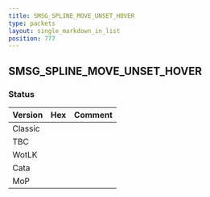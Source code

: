 ```yaml
---
title: SMSG_SPLINE_MOVE_UNSET_HOVER
type: packets
layout: single_markdown_in_list
position: 777
---
```


## SMSG_SPLINE_MOVE_UNSET_HOVER

### Status

Version    | Hex        | Comment
---------- | ---------- | ---------- 
Classic    |            |
TBC        |            |
WotLK      |            |
Cata       |            |
MoP        |            |